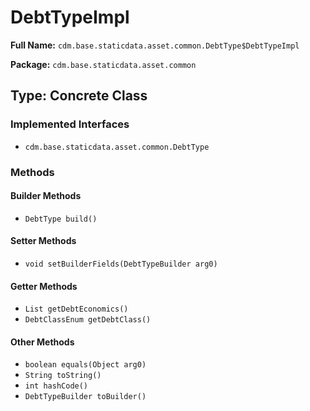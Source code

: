 # DebtTypeImpl

**Full Name:** `cdm.base.staticdata.asset.common.DebtType$DebtTypeImpl`

**Package:** `cdm.base.staticdata.asset.common`

## Type: Concrete Class

### Implemented Interfaces

- `cdm.base.staticdata.asset.common.DebtType`

### Methods

#### Builder Methods

- `DebtType build()`

#### Setter Methods

- `void setBuilderFields(DebtTypeBuilder arg0)`

#### Getter Methods

- `List getDebtEconomics()`
- `DebtClassEnum getDebtClass()`

#### Other Methods

- `boolean equals(Object arg0)`
- `String toString()`
- `int hashCode()`
- `DebtTypeBuilder toBuilder()`

